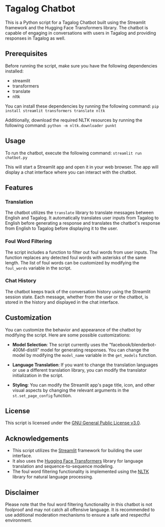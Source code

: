 # Tagalog Chatbot

This is a Python script for a Tagalog Chatbot built using the Streamlit framework and the Hugging Face Transformers library. The chatbot is capable of engaging in conversations with users in Tagalog and providing responses in Tagalog as well.

## Prerequisites

Before running the script, make sure you have the following dependencies installed:

-   streamlit
-   transformers
-   translate
-   nltk

You can install these dependencies by running the following command:
`pip install streamlit transformers translate nltk` 

Additionally, download the required NLTK resources by running the following command:
`python -m nltk.downloader punkt` 

## Usage

To run the chatbot, execute the following command:
`streamlit run chatbot.py` 

This will start a Streamlit app and open it in your web browser. The app will display a chat interface where you can interact with the chatbot.

## Features

### Translation

The chatbot utilizes the `translate` library to translate messages between English and Tagalog. It automatically translates user inputs from Tagalog to English before generating a response and translates the chatbot's response from English to Tagalog before displaying it to the user.

### Foul Word Filtering

The script includes a function to filter out foul words from user inputs. The function replaces any detected foul words with asterisks of the same length. The list of foul words can be customized by modifying the `foul_words` variable in the script.

### Chat History

The chatbot keeps track of the conversation history using the Streamlit session state. Each message, whether from the user or the chatbot, is stored in the history and displayed in the chat interface.

## Customization

You can customize the behavior and appearance of the chatbot by modifying the script. Here are some possible customizations:

-   **Model Selection**: The script currently uses the "facebook/blenderbot-400M-distill" model for generating responses. You can change the model by modifying the `model_name` variable in the `get_models` function.
    
-   **Language Translation**: If you want to change the translation languages or use a different translation library, you can modify the translator initialization in the script.
    
-   **Styling**: You can modify the Streamlit app's page title, icon, and other visual aspects by changing the relevant arguments in the `st.set_page_config` function.
    

## License

This script is licensed under the [GNU General Public License v3.0](https://www.gnu.org/licenses/gpl-3.0.en.html).

## Acknowledgements

-   This script utilizes the [Streamlit](https://streamlit.io/) framework for building the user interface.
-   It also uses the [Hugging Face Transformers](https://huggingface.co/transformers/) library for language translation and sequence-to-sequence modeling.
-   The foul word filtering functionality is implemented using the [NLTK](https://www.nltk.org/) library for natural language processing.

## Disclaimer

Please note that the foul word filtering functionality in this chatbot is not foolproof and may not catch all offensive language. It is recommended to use additional moderation mechanisms to ensure a safe and respectful environment.
